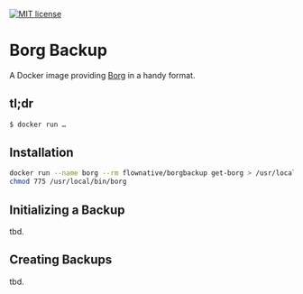 [![MIT license](http://img.shields.io/badge/license-MIT-brightgreen.svg)](http://opensource.org/licenses/MIT)

# Borg Backup

A Docker image providing [Borg](https://www.borgbackup.org/) in a handy format.

## tl;dr

```bash
$ docker run …
```

## Installation

````bash
docker run --name borg --rm flownative/borgbackup get-borg > /usr/local/bin/borg
chmod 775 /usr/local/bin/borg
````

## Initializing a Backup

tbd.

## Creating Backups

tbd.
